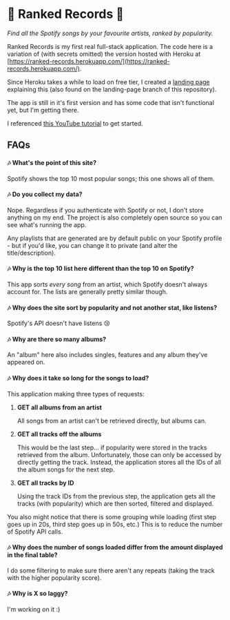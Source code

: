 # 🎵 Ranked Records 🎵
*Find all the Spotify songs by your favourite artists, ranked by popularity.*

Ranked Records is my first real full-stack application. The code here is a variation of (with secrets omitted) the version hosted with Heroku at [https://ranked-records.herokuapp.com/](https://ranked-records.herokuapp.com/). 

Since Heroku takes a while to load on free tier, I created a [landing page](https://hannahguo.me/RankedRecords/) explaining this (also found on the landing-page branch of this repository).

The app is still in it's first version and has some code that isn't functional yet, but I'm getting there.

I referenced [this YouTube tutorial](https://www.youtube.com/watch?v=Xcet6msf3eE) to get started.

## FAQs

#### 🎶 What's the point of this site?

Spotify shows the top 10 most popular songs; this one shows all of them.

#### 🎶 Do you collect my data?

Nope. Regardless if you authenticate with Spotify or not, I don't store anything on my end. The project is also completely open source so you can see what's running the app. 

Any playlists that are generated are by default public on your Spotify profile - but if you'd like, you can change it to private (and alter the title/description).

#### 🎶 Why is the top 10 list here different than the top 10 on Spotify?

This app sorts _every song_ from an artist, which Spotify doesn't always account for. The lists are generally pretty similar though.

#### 🎶 Why does the site sort by popularity and not another stat, like listens?

Spotify's API doesn't have listens 😢

#### 🎶 Why are there so many albums?

An "album" here also includes singles, features and any album they've appeared on.

#### 🎶 Why does it take so long for the songs to load?

This application making three types of requests:

1.  **GET all albums from an artist**

    All songs from an artist can't be retrieved directly, but albums can.

2.  **GET all tracks off the albums**

    This would be the last step... if popularity were stored in the tracks retrieved from the album. Unfortunately, those can only be accessed by directly getting the track. Instead, the application stores all the IDs of all the album songs for the next step.

3.  **GET all tracks by ID**

    Using the track IDs from the previous step, the application gets all the tracks (with popularity) which are then sorted, filtered and displayed.

You also might notice that there is some grouping while loading (first step goes up in 20s, third step goes up in 50s, etc.) This is to reduce the number of Spotify API calls.

#### 🎶 Why does the number of songs loaded differ from the amount displayed in the final table?

I do some filtering to make sure there aren't any repeats (taking the track with the higher popularity score).

#### 🎶 Why is X so laggy?

I'm working on it :)
